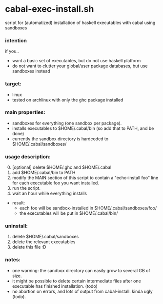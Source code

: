 cabal-exec-install.sh
==================

script for (automatized) installation of haskell executables with cabal using sandboxes

### intention

if you..
- want a basic set of executables, but do not use haskell platform
- do not want to clutter your global/user package databases, but use sandboxes instead

### target:
- linux
- tested on archlinux with only the ghc package installed

### main properties:
- sandboxes for everything (one sandbox per package).
- installs executables to $HOME/.cabal/bin
  (so add that to PATH, and be done)
- currently the sandbox directory is hardcoded to $HOME/.cabal/sandboxes/

### usage description:
0. [optional] delete $HOME/.ghc and $HOME/.cabal
1. add $HOME/.cabal/bin to PATH
2. modify the MAIN section of this script to contain a "echo-install foo" line for each executable foo you want installed.
3. run the script.
4. wait an hour while everything installs

  - result:
    - each foo will be sandbox-installed in $HOME/.cabal/sandboxes/foo/
    - the executables will be put in $HOME/.cabal/bin/

### uninstall:
1. delete $HOME/.cabal/sandboxes
2. delete the relevant executables
3. delete this file :D

### notes:
- one warning: the sandbox directory can easily grow to several GB of size.
- it might be possible to delete certain intermediate files after one executable has finished installation. (todo)
- no abortion on errors, and lots of output from cabal-install. kinda ugly (todo).
